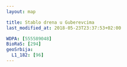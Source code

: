 ```yaml
---
layout: map

title: Stablo drena u Guberevcima
last_modified_at: 2018-05-23T23:37:53+02:00

WDPA: [555589048]
BioRaS: [294]
geoSrbija:
  L1_182: [96]
---
```

